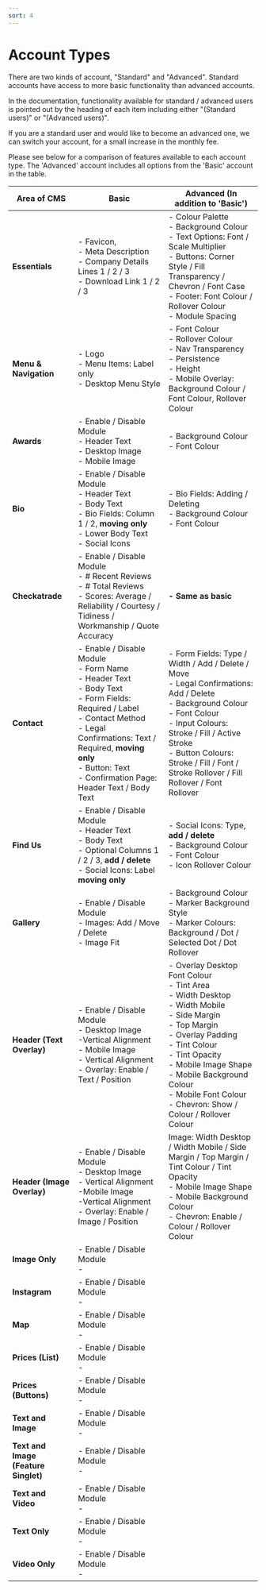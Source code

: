 ```yaml
---
sort: 4
---
```


# Account Types

There are two kinds of account, "Standard" and "Advanced". Standard accounts have access to more basic functionality than advanced accounts.

In the documentation, functionality available for standard / advanced users is pointed out by the heading of each item including either "(Standard users)" or "(Advanced users)".

If you are a standard user and would like to become an advanced one, we can switch your account, for a small increase in the monthly fee.

Please see below for a comparison of features available to each account type. The 'Advanced' account includes all options from the 'Basic' account in the table.

| Area of CMS  | Basic | Advanced (In addition to 'Basic') |
| --- | --- | --- |
| **Essentials** | - Favicon, <br>- Meta Description <br>- Company Details Lines 1 / 2 / 3 <br>- Download Link 1 / 2 / 3 | - Colour Palette <br>- Background Colour <br>- Text Options: Font / Scale Multiplier <br>- Buttons: Corner Style / Fill Transparency / Chevron / Font Case <br>- Footer: Font Colour / Rollover Colour <br>- Module Spacing |
| **Menu & Navigation** | - Logo <br>- Menu Items: Label only <br>- Desktop Menu Style | - Font Colour<br>- Rollover Colour<br>- Nav Transparency <br>- Persistence <br>- Height<br>- Mobile Overlay: Background Colour / Font Colour, Rollover Colour |
| **Awards** | - Enable / Disable Module <br>- Header Text <br>- Desktop Image<br>- Mobile Image | - Background Colour <br>- Font Colour |
| **Bio** | - Enable / Disable Module <br>- Header Text <br>- Body Text <br>- Bio Fields: Column 1 / 2, **moving only**<br>- Lower Body Text<br>- Social Icons | - Bio Fields: Adding / Deleting <br>- Background Colour <br>- Font Colour |
| **Checkatrade** | - Enable / Disable Module <br>- # Recent Reviews <br>- # Total Reviews <br>- Scores: Average / Reliability / Courtesy / Tidiness / Workmanship / Quote Accuracy | **- Same as basic** |
| **Contact** | - Enable / Disable Module <br>- Form Name <br>- Header Text <br>- Body Text <br>- Form Fields: Required / Label <br>- Contact Method <br>- Legal Confirmations: Text / Required, **moving only** <br>- Button: Text <br>- Confirmation Page: Header Text / Body Text | - Form Fields: Type / Width / Add / Delete / Move <br>- Legal Confirmations: Add / Delete <br>- Background Colour <br>- Font Colour <br>- Input Colours: Stroke / Fill / Active Stroke <br>- Button Colours: Stroke / Fill / Font / Stroke Rollover / Fill Rollover / Font Rollover |
| **Find Us** | - Enable / Disable Module <br>- Header Text <br>- Body Text <br>- Optional Columns 1 / 2 / 3, **add / delete** <br>- Social Icons: Label **moving only** | - Social Icons: Type, **add / delete** <br>- Background Colour <br>- Font Colour <br>- Icon Rollover Colour |
| **Gallery** | - Enable / Disable Module <br>- Images: Add / Move / Delete <br>- Image Fit | - Background Colour <br>- Marker Background Style <br>- Marker Colours: Background / Dot / Selected Dot / Dot Rollover |
| **Header (Text Overlay)** | - Enable / Disable Module <br>- Desktop Image <br>-Vertical Alignment <br>- Mobile Image <br>- Vertical Alignment <br>- Overlay: Enable / Text / Position | - Overlay Desktop Font Colour <br>- Tint Area <br>- Width Desktop <br>- Width Mobile <br>- Side Margin <br>- Top Margin <br>- Overlay Padding <br>- Tint Colour <br>- Tint Opacity <br>- Mobile Image Shape <br>- Mobile Background Colour <br>- Mobile Font Colour <br>- Chevron: Show / Colour / Rollover Colour |
| **Header (Image Overlay)** | - Enable / Disable Module <br>- Desktop Image <br>- Vertical Alignment <br>-Mobile Image <br>-Vertical Alignment <br>- Overlay: Enable / Image / Position | Image: Width Desktop / Width Mobile / Side Margin / Top Margin / Tint Colour / Tint Opacity <br>- Mobile Image Shape <br>- Mobile Background Colour <br>- Chevron: Enable / Colour / Rollover Colour |
| **Image Only** | - Enable / Disable Module <br>-  |  |
| **Instagram** | - Enable / Disable Module <br>-  |  |
| **Map** | - Enable / Disable Module <br>-  |  |
| **Prices (List)** | - Enable / Disable Module <br>-  |  |
| **Prices (Buttons)** | - Enable / Disable Module <br>-  |  |
| **Text and Image** | - Enable / Disable Module <br>-  |  |
| **Text and Image (Feature Singlet)** | - Enable / Disable Module <br>-  |  |
| **Text and Video** | - Enable / Disable Module <br>-  |  |
| **Text Only** | - Enable / Disable Module <br>-  |  |
| **Video Only** | - Enable / Disable Module <br>-  |  |